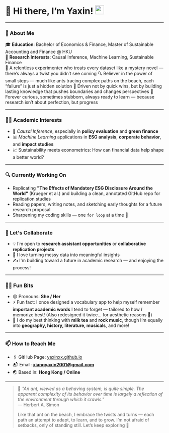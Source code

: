 # 👋 Hi there, I’m Yaxin! <img src="https://media.giphy.com/media/hvRJCLFzcasrR4ia7z/giphy.gif" width="28">

---

### 🧭 About Me

🎓 **Education**: Bachelor of Economics & Finance, Master of Sustainable Accounting and Finance @ HKU  
📌 **Research Interests**: Causal Inference, Machine Learning, Sustainable Finance  
🧐 A relentless experimenter who treats every dataset like a mystery novel — there’s always a twist you didn’t see coming
🔍 Believer in the power of small steps — much like ants tracing complex paths on the beach, each “failure” is just a hidden solution
🚀 Driven not by quick wins, but by building lasting knowledge that pushes boundaries and changes perspectives
🧠 Forever curious, sometimes stubborn, always ready to learn — because research isn’t about perfection, but progress

---

### 👩‍🔬 Academic Interests

- 🧠 *Causal Inference*, especially in **policy evaluation** and **green finance**
- 📊 *Machine Learning* applications in **ESG analysis**, **corporate behavior**, and **impact studies**
- 📈 Sustainability meets econometrics: How can financial data help shape a better world?

---

### 🔍 Currently Working On

- Replicating **"The Effects of Mandatory ESG Disclosure Around the World"** (Krueger et al.) and building a clean, annotated GitHub repo for replication studies
- Reading papers, writing notes, and sketching early thoughts for a future research proposal
- Sharpening my coding skills — one `for loop` at a time 🐍

---

### 💬 Let's Collaborate

- 💡 I’m open to **research assistant opportunities** or **collaborative replication projects**
- 🧪 I love turning messy data into meaningful insights
- ✍️ I'm building toward a future in academic research — and enjoying the process!

---

### 🙋‍♀️ Fun Bits

- 😄 Pronouns: **She / Her**
- ⚡ Fun fact: I once designed a vocabulary app to help myself remember **important academic words** I tend to forget — tailored to how *I* memorize best! (Also redesigned it twice... for aesthetic reasons 🎨)
- 🧋 I do my best thinking with **milk tea** and **rock music**, though I’m equally into **geography, history, literature, musicals**, and more!

---

### 📫 How to Reach Me

- 🖇️ GitHub Page: [yaxinxx.github.io](https://yaxinxx.github.io/Sweetheart-Vocabulary/index.html)
- 📬 Email: **xiangyaxin2001@gmail.com**
- 🌏 Based in: **Hong Kong / Online**

---

> 🐜 *"An ant, viewed as a behaving system, is quite simple. The apparent complexity of its behavior over time is largely a reflection of the environment through which it crawls."*  
> — Herbert A. Simon  
>  
> Like that ant on the beach, I embrace the twists and turns — each path an attempt to adapt, to learn, and to grow. I’m not afraid of setbacks, only of standing still. Let’s keep exploring 🌱
